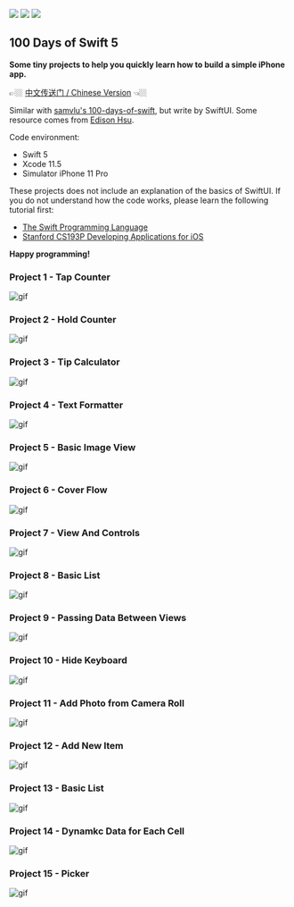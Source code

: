 [![](https://img.shields.io/badge/Swift-5.0-orange)](https://swift.org/)
[![](https://img.shields.io/badge/Xcode-11.5-blue)](https://swift.org/)
[![](https://img.shields.io/badge/Simulator-iPhone11Pro-green)](https://swift.org/)

## 100 Days of Swift 5

**Some tiny projects to help you quickly learn how to build a simple iPhone app.**

👉🏼 [中文传送门 / Chinese Version](README-CN.md) 👈🏼

Similar with [samvlu's 100-days-of-swift](http://samvlu.com/index.html),  but write by SwiftUI. Some resource comes from [Edison Hsu](https://github.com/Edison-Hsu/100-days-of-RxSwift).

Code environment:

- Swift 5
- Xcode 11.5
- Simulator iPhone 11 Pro

These projects does not include an explanation of the basics of SwiftUI. If you do not understand how the code works, please learn the following tutorial first:

- [The Swift Programming Language](https://swift.org/)
- [Stanford CS193P Developing Applications for iOS](https://cs193p.sites.stanford.edu/)

**Happy programming!**


### Project 1 - Tap Counter

![gif](GIF/p1.gif)

### Project 2 - Hold Counter

![gif](GIF/p2.gif)

### Project 3 - Tip Calculator

![gif](GIF/p3.gif)

### Project 4 - Text Formatter

![gif](GIF/p4.gif)

### Project 5 - Basic Image View

![gif](GIF/p5.gif)

### Project 6 - Cover Flow

![gif](GIF/p6.gif)

### Project 7 - View And Controls

![gif](GIF/p7.gif)

### Project 8 - Basic List

![gif](GIF/p8.gif)

### Project 9 - Passing Data Between Views

![gif](GIF/p9.gif)

### Project 10 - Hide Keyboard

![gif](GIF/p10.gif)

### Project 11 - Add Photo from Camera Roll

![gif](GIF/p11.gif)

### Project 12 - Add New Item

![gif](GIF/p12.gif)

### Project 13 - Basic List

![gif](GIF/p13.gif)

### Project 14 - Dynamkc Data for Each Cell

![gif](GIF/p14.gif)

### Project 15 - Picker

![gif](GIF/p15.gif)